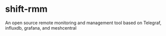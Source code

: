 # shift-rmm

An open source remote monitoring and management tool based on Telegraf, influxdb, grafana, and meshcentral